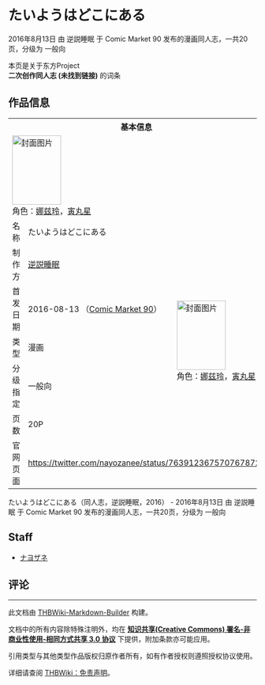 # たいようはどこにある

<!-- source html: G:\repos\THBWiki-Markdown-Builder\THBWikiMarkdown\Temp\main\2\23\ns0%3A%E3%81%9F%E3%81%84%E3%82%88%E3%81%86%E3%81%AF%E3%81%A9%E3%81%93%E3%81%AB%E3%81%82%E3%82%8B.html -->

2016年8月13日 由 逆説睡眠 于 Comic Market 90 发布的漫画同人志，一共20页，分级为 一般向

本页是关于东方Project  
 **二次创作同人志 (未找到链接)** 的词条
## 作品信息

<table><tbody><tr><th colspan="3">基本信息</th></tr><tr><td class="cover-artwork-mobile" colspan="2"><a href="./文件-たいようはどこにある封面.jpg.md" class="image" title="封面图片"><img alt="封面图片" src="https://upload.thwiki.cc/thumb/e/e6/%E3%81%9F%E3%81%84%E3%82%88%E3%81%86%E3%81%AF%E3%81%A9%E3%81%93%E3%81%AB%E3%81%82%E3%82%8B%E5%B0%81%E9%9D%A2.jpg/99px-%E3%81%9F%E3%81%84%E3%82%88%E3%81%86%E3%81%AF%E3%81%A9%E3%81%93%E3%81%AB%E3%81%82%E3%82%8B%E5%B0%81%E9%9D%A2.jpg" decoding="async" loading="lazy" width="99" height="140" srcset="https://upload.thwiki.cc/thumb/e/e6/%E3%81%9F%E3%81%84%E3%82%88%E3%81%86%E3%81%AF%E3%81%A9%E3%81%93%E3%81%AB%E3%81%82%E3%82%8B%E5%B0%81%E9%9D%A2.jpg/149px-%E3%81%9F%E3%81%84%E3%82%88%E3%81%86%E3%81%AF%E3%81%A9%E3%81%93%E3%81%AB%E3%81%82%E3%82%8B%E5%B0%81%E9%9D%A2.jpg 1.5x, https://upload.thwiki.cc/thumb/e/e6/%E3%81%9F%E3%81%84%E3%82%88%E3%81%86%E3%81%AF%E3%81%A9%E3%81%93%E3%81%AB%E3%81%82%E3%82%8B%E5%B0%81%E9%9D%A2.jpg/199px-%E3%81%9F%E3%81%84%E3%82%88%E3%81%86%E3%81%AF%E3%81%A9%E3%81%93%E3%81%AB%E3%81%82%E3%82%8B%E5%B0%81%E9%9D%A2.jpg 2x" data-file-width="900" data-file-height="1268"></a><div class="cover-char">角色：<a href="./娜兹玲.md" title="娜兹玲">娜兹玲</a>，<a href="./寅丸星.md" title="寅丸星">寅丸星</a></div></td>
</tr><tr><td class="label">名称</td><td colspan="2"> たいようはどこにある </td></tr><tr><td class="label">制作方</td><td><a href="./逆説睡眠.md" title="逆説睡眠">逆説睡眠</a></td><td class="cover-artwork" rowspan="5" style="min-width:140px;"><a href="./文件-たいようはどこにある封面.jpg.md" class="image" title="封面图片"><img alt="封面图片" src="https://upload.thwiki.cc/thumb/e/e6/%E3%81%9F%E3%81%84%E3%82%88%E3%81%86%E3%81%AF%E3%81%A9%E3%81%93%E3%81%AB%E3%81%82%E3%82%8B%E5%B0%81%E9%9D%A2.jpg/99px-%E3%81%9F%E3%81%84%E3%82%88%E3%81%86%E3%81%AF%E3%81%A9%E3%81%93%E3%81%AB%E3%81%82%E3%82%8B%E5%B0%81%E9%9D%A2.jpg" decoding="async" loading="lazy" width="99" height="140" srcset="https://upload.thwiki.cc/thumb/e/e6/%E3%81%9F%E3%81%84%E3%82%88%E3%81%86%E3%81%AF%E3%81%A9%E3%81%93%E3%81%AB%E3%81%82%E3%82%8B%E5%B0%81%E9%9D%A2.jpg/149px-%E3%81%9F%E3%81%84%E3%82%88%E3%81%86%E3%81%AF%E3%81%A9%E3%81%93%E3%81%AB%E3%81%82%E3%82%8B%E5%B0%81%E9%9D%A2.jpg 1.5x, https://upload.thwiki.cc/thumb/e/e6/%E3%81%9F%E3%81%84%E3%82%88%E3%81%86%E3%81%AF%E3%81%A9%E3%81%93%E3%81%AB%E3%81%82%E3%82%8B%E5%B0%81%E9%9D%A2.jpg/199px-%E3%81%9F%E3%81%84%E3%82%88%E3%81%86%E3%81%AF%E3%81%A9%E3%81%93%E3%81%AB%E3%81%82%E3%82%8B%E5%B0%81%E9%9D%A2.jpg 2x" data-file-width="900" data-file-height="1268"></a><div class="cover-char">角色：<a href="./娜兹玲.md" title="娜兹玲">娜兹玲</a>，<a href="./寅丸星.md" title="寅丸星">寅丸星</a></div></td>
</tr><tr><td class="label">首发日期</td><td>2016-08-13&#160;（<a href="/展会作品列表?e=Comic+Market%2390">Comic Market 90</a>）</td></tr><tr><td class="label">类型</td><td>漫画</td></tr><tr><td class="label">分级指定</td><td>一般向</td></tr><tr><td class="label">页数</td><td>20P</td></tr>
<tr><td class="label">官网页面</td><td colspan="2"><a rel="nofollow" class="external free" href="https://twitter.com/nayozanee/status/763912367570767872">https://twitter.com/nayozanee/status/763912367570767872</a></td></tr></tbody></table>

たいようはどこにある（同人志，逆説睡眠，2016） - 2016年8月13日 由 逆説睡眠 于 Comic Market 90 发布的漫画同人志，一共20页，分级为 一般向
## Staff
- [ナヨザネ](./ナヨザネ.md)

## 评论




---

此文档由 [THBWiki-Markdown-Builder](https://github.com/Delsin-Yu/THBWiki-Markdown-Builder) 构建。

文档中的所有内容除特殊注明外，均在 [**知识共享(Creative Commons) 署名-非商业性使用-相同方式共享 3.0 协议**](https://creativecommons.org/licenses/by-sa/3.0/deed.zh-hans) 下提供，附加条款亦可能应用。

引用类型与其他类型作品版权归原作者所有，如有作者授权则遵照授权协议使用。

详细请查阅 [THBWiki：免责声明](https://thbwiki.cc/THBWiki:%E5%85%8D%E8%B4%A3%E5%A3%B0%E6%98%8E)。

